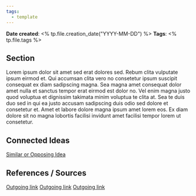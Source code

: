 ```yaml
---
tags:
  - template
---
```


**Date created**: <% tp.file.creation_date("YYYY-MM-DD") %>
**Tags**: <% tp.file.tags %>

## Section

Lorem ipsum dolor sit amet sed erat dolores sed. Rebum clita vulputate ipsum eirmod et. Qui accumsan clita vero no consetetur ipsum suscipit consequat ex diam sadipscing magna. Sea magna amet consequat dolor amet nulla et sanctus tempor erat eirmod est dolor no. Vel enim magna justo quod voluptua et dignissim takimata minim voluptua te clita at. Sea te duis duo sed in qui ea justo accusam sadipscing duis odio sed dolore et consetetur et. Amet et labore dolore magna ipsum amet lorem eos. Ex diam dolore sit no magna lobortis facilisi invidunt amet facilisi tempor lorem ut consetetur.

## Connected Ideas

[Similar or Opposing Idea](https://google.com)

## References / Sources

[Outgoing link]('https://google.com)
[Outgoing link]('https://google.com)
[Outgoing link]('https://google.com)

